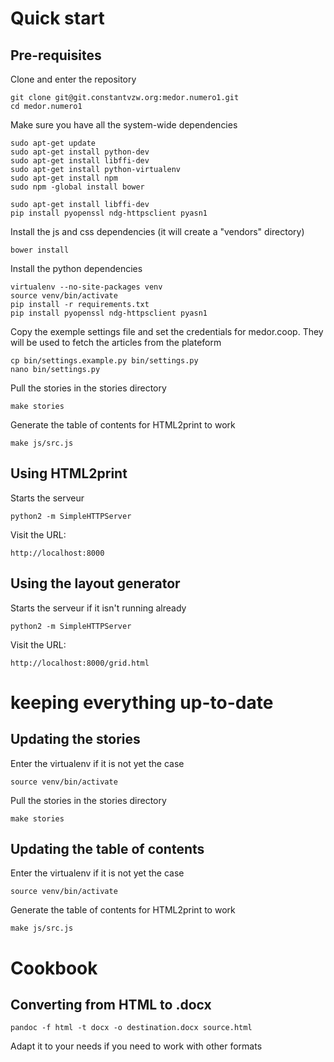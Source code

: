 Quick start
===========

Pre-requisites
--------------

Clone and enter the repository

    git clone git@git.constantvzw.org:medor.numero1.git
    cd medor.numero1

Make sure you have all the system-wide dependencies

    sudo apt-get update
    sudo apt-get install python-dev
    sudo apt-get install libffi-dev
    sudo apt-get install python-virtualenv
    sudo apt-get install npm
    sudo npm -global install bower

    sudo apt-get install libffi-dev
    pip install pyopenssl ndg-httpsclient pyasn1


Install the js and css dependencies (it will create a "vendors" directory)

    bower install

Install the python dependencies

    virtualenv --no-site-packages venv
    source venv/bin/activate
    pip install -r requirements.txt
    pip install pyopenssl ndg-httpsclient pyasn1

Copy the exemple settings file and set the credentials for medor.coop. They will
be used to fetch the articles from the plateform

    cp bin/settings.example.py bin/settings.py
    nano bin/settings.py

Pull the stories in the stories directory

    make stories

Generate the table of contents for HTML2print to work

    make js/src.js


Using HTML2print
----------------

Starts the serveur

    python2 -m SimpleHTTPServer

Visit the URL:

    http://localhost:8000

Using the layout generator
--------------------------

Starts the serveur if it isn't running already

    python2 -m SimpleHTTPServer

Visit the URL:

    http://localhost:8000/grid.html


keeping everything up-to-date
=============================

Updating the stories
--------------------

Enter the virtualenv if it is not yet the case

    source venv/bin/activate

Pull the stories in the stories directory

    make stories

Updating the table of contents
------------------------------

Enter the virtualenv if it is not yet the case

    source venv/bin/activate

Generate the table of contents for HTML2print to work

    make js/src.js


Cookbook
========

Converting from HTML to .docx
-----------------------------

    pandoc -f html -t docx -o destination.docx source.html

Adapt it to your needs if you need to work with other formats
